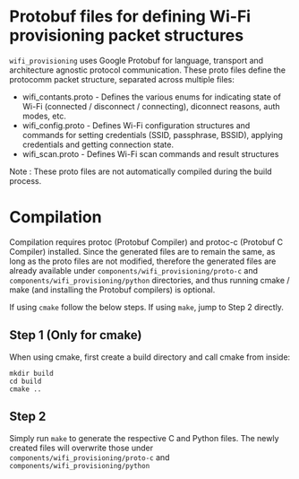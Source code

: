 # Protobuf files for defining Wi-Fi provisioning packet structures

`wifi_provisioning` uses Google Protobuf for language, transport and architecture agnostic protocol communication. These proto files define the protocomm packet structure, separated across multiple files:
* wifi_contants.proto - Defines the various enums for indicating state of Wi-Fi (connected / disconnect / connecting), diconnect reasons, auth modes, etc.
* wifi_config.proto - Defines Wi-Fi configuration structures and commands for setting credentials (SSID, passphrase, BSSID), applying credentials and getting connection state.
* wifi_scan.proto - Defines Wi-Fi scan commands and result structures

Note : These proto files are not automatically compiled during the build process.

# Compilation

Compilation requires protoc (Protobuf Compiler) and protoc-c (Protobuf C Compiler) installed. Since the generated files are to remain the same, as long as the proto files are not modified, therefore the generated files are already available under `components/wifi_provisioning/proto-c` and `components/wifi_provisioning/python` directories, and thus running cmake / make (and installing the Protobuf compilers) is optional.

If using `cmake` follow the below steps. If using `make`, jump to Step 2 directly.

## Step 1 (Only for cmake)

When using cmake, first create a build directory and call cmake from inside:

```
mkdir build
cd build
cmake ..
```

## Step 2

Simply run `make` to generate the respective C and Python files. The newly created files will overwrite those under `components/wifi_provisioning/proto-c` and `components/wifi_provisioning/python`
